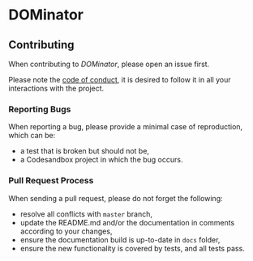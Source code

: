 # DOMinator

## Contributing
When contributing to *DOMinator*, please open an issue first.

Please note the [code of conduct](CODE_OF_CONDUCT.md), it is desired to
follow it in all your interactions with the project.

### Reporting Bugs
When reporting a bug, please provide a minimal case of reproduction, which
can be:
 * a test that is broken but should not be,
 * a Codesandbox project in which the bug occurs.

### Pull Request Process
When sending a pull request, please do not forget the following:
 * resolve all conflicts with `master` branch,
 * update the README.md and/or the documentation in comments according
 to your changes,
 * ensure the documentation build is up-to-date in `docs` folder,
 * ensure the new functionality is covered by tests, and all tests pass.
